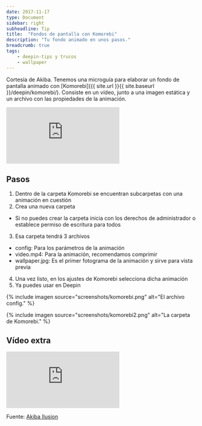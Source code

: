 ```yaml
---
date: 2017-11-17
type: Document
sidebar: right
subheadline: Tip
title:  "Fondos de pantalla con Komorebi"
description: "Tu fondo animado en unos pasos."
breadcrumb: true
tags:
    - deepin-tips y trucos
    - wallpaper   
---
```


Cortesía de Akiba. Tenemos una microguía para elaborar un fondo de pantalla animado con [Komorebi]({{ site.url }}{{ site.baseurl }}/deepin/komorebi/). Consiste en un vídeo, junto a una imagen estática y un archivo con las propiedades de la animación.

<div class="video_wrapper">
	<iframe src="https://www.youtube.com/embed/fnHeASshQmg?rel=0&modestbranding=1&showinfo=0" frameborder="0" allowfullscreen></iframe>
</div>

## Pasos
1. Dentro de la carpeta Komorebi se encuentran subcarpetas con una animación en cuestión
2. Crea una nueva carpeta
  - Si no puedes crear la carpeta inicia con los derechos de administrador o establece permiso de escritura para todos
3. Esa carpeta tendrá 3 archivos
  - config: Para los parámetros de la animación
  - video.mp4: Para la animación, recomendamos comprimir
  - wallpaper.jpg: Es el primer fotograma de la animación y sirve para vista previa
4. Una vez listo, en los ajustes de Komorebi selecciona dicha animación
5. Ya puedes usar en Deepin

{% include imagen source="screenshots/komorebi.png" alt="El archivo config." %}

{% include imagen source="screenshots/komorebi2.png" alt="La carpeta de Komorebi." %}

## Vídeo extra
<div class="video_wrapper">
	<iframe src="https://www.youtube.com/embed/Jnd37fEEUpw?rel=0&modestbranding=1&showinfo=0" frameborder="0" allowfullscreen></iframe>
</div>

Fuente: [Akiba Ilusion](https://plus.google.com/+Akibaillusionart)
